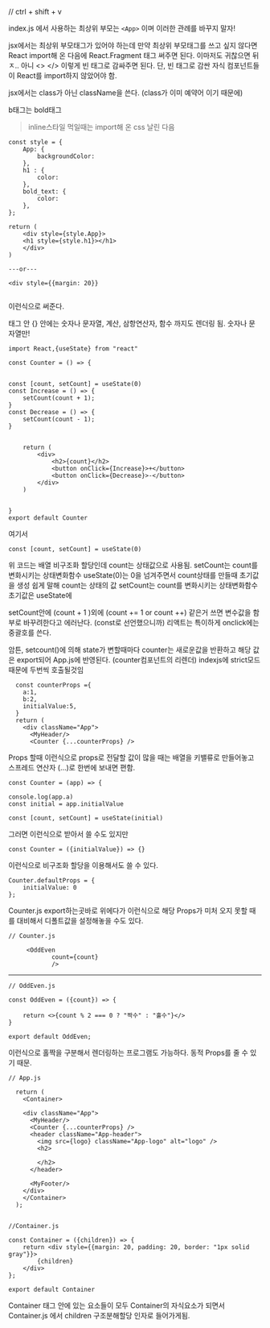 // ctrl + shift + v 

index.js 에서 사용하는 최상위 부모는 ```<App>``` 이며 이러한 관례를 바꾸지 말자!

jsx에서는 최상위 부모태그가 있어야 하는데 만약 최상위 부모태그를 쓰고 싶지 않다면 React import해 온 다음에 React.Fragment 태그 써주면 된다. 
이마저도 귀찮으면 뒤ㅈ.. 아니 <> </> 이렇게 빈 태그로 감싸주면 된다. 단, 빈 태그로 감싼 자식 컴포넌트들이 React를 import하지 않았어야 함. 

jsx에서는 class가 아닌 className을 쓴다. 
(class가 이미 예약어 이기 때문에) 

b태그는 bold태그

> inline스타일 먹일때는 import해 온 css 날린 다음

```
const style = {
    App: {
        backgroundColor:
    },
    h1 : {
        color:
    },
    bold_text: {
        color:
    },
};

return (
    <div style={style.App}>
    <h1 style={style.h1}></h1>
    </div>
)

---or---

<div style={{margin: 20}}


```
이런식으로 써준다.

태그 안 {} 안에는 숫자나 문자열, 계산, 삼항연산자, 함수 까지도 렌더링 됨. 숫자나 문자열만!

```
import React,{useState} from "react"

const Counter = () => {


const [count, setCount] = useState(0)
const Increase = () => {
    setCount(count + 1);
}
const Decrease = () => {
    setCount(count - 1);
}


    return (
        <div>
            <h2>{count}</h2>
            <button onClick={Increase}>+</button>
            <button onClick={Decrease}>-</button>
        </div>
    )
    
    
}
export default Counter
```
여기서 
```
const [count, setCount] = useState(0)
```
위 코드는 배열 비구조화 할당인데 
count는 상태값으로 사용됨.
setCount는 count를 변화시키는 상태변화함수
useState(0)는 0을 넘겨주면서 count상태를 만들때 초기값을 생성
쉽게 말해 count는 상태의 값 
setCount는 count를 변화시키는 상태변화함수 초기값은 useState에 

setCount안에 (count + 1 )외에 (count += 1 or count ++) 같은거 쓰면 변수값을 함부로 바꾸려한다고 에러난다. (const로 선언했으니까)
리액트는 특이하게 onclick에는 중괄호를 쓴다.

암튼, setcount()에 의해 state가 변할때마다 counter는 새로운값을 반환하고 해당 값은 export되어 App.js에 반영된다. 
(counter컴포넌트의 리렌더)
indexjs에 strict모드 때문에 두번씩 호출될것임

```
  const counterProps ={
    a:1,
    b:2,
    initialValue:5,
  }
  return (
    <div className="App">
      <MyHeader/>
      <Counter {...counterProps} />
```

Props 할때 이런식으로 props로 전달할 값이 많을 때는 배열을 키밸류로 만들어놓고 스프레드 연산자 (...)로 한번에 보내면 편함.

```
const Counter = (app) => {

console.log(app.a)
const initial = app.initialValue

const [count, setCount] = useState(initial)
```

그러면 이런식으로 받아서 쓸 수도 있지만

```
const Counter = ({initialValue}) => {}
```

이런식으로 비구조화 할당을 이용해서도 쓸 수 있다. 

```
Counter.defaultProps = {
    initialValue: 0
};
```
Counter.js export하는곳바로 위에다가 이런식으로 해당 Props가 미처 오지 못할 때를 대비해서 디폴트값을 설정해놓을 수도 있다. 

```
// Counter.js

     <OddEven
            count={count}
            />
```

----

```
// OddEven.js

const OddEven = ({count}) => {

    return <>{count % 2 === 0 ? "짝수" : "홀수"}</>
}

export default OddEven;
```

이런식으로 홀짝을 구분해서 렌더링하는 프로그램도 가능하다. 동적 Props를 줄 수 있기 때문.

```
// App.js

  return (
    <Container>

    <div className="App">
      <MyHeader/>
      <Counter {...counterProps} />
      <header className="App-header">
        <img src={logo} className="App-logo" alt="logo" />
        <h2>
          
        </h2>
      </header>
      
      <MyFooter/>
    </div>
    </Container>
  );


//Container.js

const Container = ({children}) => {
    return <div style={{margin: 20, padding: 20, border: "1px solid gray"}}>
        {children}
    </div>
};

export default Container
```
Container 태그 안에 있는 요소들이 모두 Container의 자식요소가 되면서 Container.js 에서 children 구조분해할당 인자로 들어가게됨.
